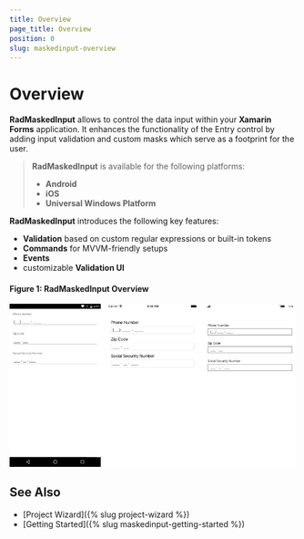 ```yaml
---
title: Overview
page_title: Overview
position: 0
slug: maskedinput-overview
---
```


# Overview

**RadMaskedInput** allows to control the data input within your **Xamarin Forms** application. It enhances the functionality of the Entry control by adding input validation and custom masks which serve as a footprint for the user.

> **RadMaskedInput** is available for the following platforms:
> 
> - **Android**
> - **iOS**
> - **Universal Windows Platform**

**RadMaskedInput** introduces the following key features:

 * **Validation** based on custom regular expressions or built-in tokens
 * **Commands** for MVVM-friendly setups
 * **Events**
 * customizable **Validation UI**

#### Figure 1: RadMaskedInput Overview

![radmaskedinput-overview](images/maskedinput-overview.png)

## See Also

- [Project Wizard]({% slug project-wizard %})
- [Getting Started]({% slug maskedinput-getting-started %})
